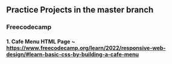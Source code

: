 ## Practice Projects in the master branch
### Freecodecamp
#### 1. Cafe Menu HTML Page ~ https://www.freecodecamp.org/learn/2022/responsive-web-design/#learn-basic-css-by-building-a-cafe-menu
